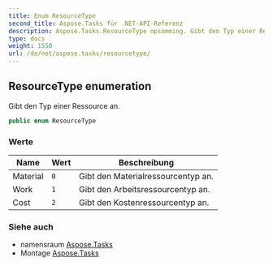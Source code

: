 ```yaml
---
title: Enum ResourceType
second_title: Aspose.Tasks für .NET-API-Referenz
description: Aspose.Tasks.ResourceType opsomming. Gibt den Typ einer Ressource an.
type: docs
weight: 1550
url: /de/net/aspose.tasks/resourcetype/
---
```

## ResourceType enumeration

Gibt den Typ einer Ressource an.

```csharp
public enum ResourceType
```

### Werte

| Name | Wert | Beschreibung |
| --- | --- | --- |
| Material | `0` | Gibt den Materialressourcentyp an. |
| Work | `1` | Gibt den Arbeitsressourcentyp an. |
| Cost | `2` | Gibt den Kostenressourcentyp an. |

### Siehe auch

* namensraum [Aspose.Tasks](../../aspose.tasks/)
* Montage [Aspose.Tasks](../../)


